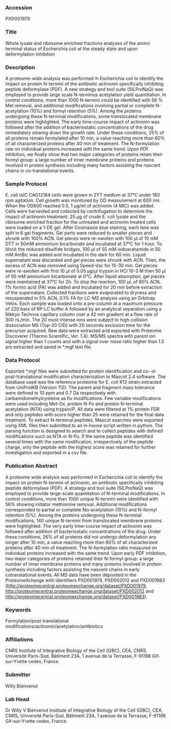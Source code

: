 ### Accession
PXD001979

### Title
Whole lysate and ribosome enriched fractions analyses of the amino terminal status of Escherichia coli at the steady state and upon deformylation inhibition

### Description
A proteome-wide analysis was performed in Escherichia coli to identify the impact on protein N-termini of the antibiotic actinonin specifically inhibiting peptide deformylase (PDF). A new strategy and tool suite (SILProNaQ) was employed to provide large scale N-terminus acetylation yield quantitation. In control conditions, more than 1000 N-termini could be identified with 56 % Met removal, and additional modifications involving partial or complete N-acetylation (10%) and formyl retention (5%). Among the proteins undergoing these N-terminal modifications, some translocated membrane proteins were highlighted. The early time-course impact of actinonin was followed after the addition of bacteriostatic concentrations of the drug immediately slowing down the growth rate. Under these conditions, 25% of all proteins remain formylated after 10 min, a value reaching more than 60% of all characterized proteins after 40 min of treatment. The N-formylation rate on individual proteins increased with the same trend. Upon PDF inhibition, we finally show that two major categories of proteins retain their formyl group: a large number of inner membrane proteins and proteins involved in protein synthesis including many factors assisting the nascent chains in co-translational events.

### Sample Protocol
E. coli tolC CAG12184 cells were grown in 2YT medium at 37°C under 180 rpm agitation. Cell growth was monitored by OD measurement at 600 nm. When the OD600 reached 0.5, 1 µg/ml of actinonin (4 MIC) was added. Cells were harvested and collected by centrifugation to determine the impact of actinonin treatment. 25 µg of crude E. coli lysate and the ribosome enriched fraction for the untreated and actinonin treated cells were loaded on a 1-DE gel. After Coomassie blue staining, each lane was split in 6 gel fragments. Gel parts were reduced to smaller pieces and shrunk with 100% ACN. Gel pieces were re-swollen with 100 µl of 10 mM DTT in 50mM ammonium bicarbonate and incubated at 37°C for 1 hour. To block the reduced disulfide bridges, 100 µl of 55 mM iodoacetamide in 50 mM AmBic was added and incubated in the dark for 60 min. Liquid supernatant was discarded and gel pieces were shrunk with ACN. Then, the excess of ACN was removed using Speed-Vac for 15-30 min. Gel pieces were re-swollen with first 10 µl of 0.05 µg/µl trypsin in HCl 10-3 M then 50 µl of 50 mM ammonium bicarbonate at 0°C. After liquid absorption, gel pieces were maintained at 37°C for 2h. To stop the reaction, 100 µL of 80% ACN, 1% formic acid (FA) was added and incubated for 20 min before extraction of the supernatant. Collected fractions were evaporated to dryness and resuspended in 5% ACN, 0.1% FA for LC-MS analysis using an Orbitrap Velos. Each sample was loaded onto a pre-column at a maximum pressure of 220 bars of RP-LC buffer A followed by an analytical separation using a Nikkyo Technos capillary column over a 42 min gradient at a flow rate of 300 nL/min. The 20 most intense ions were subject to high collision dissociation MS (Top-20 CID) with 20 seconds exclusion time for the precursor acquired. Raw data were extracted and exported with Proteome Discoverer (Thermo Scientific, Ver. 1.4). MS/MS spectra with parent ion signal higher than 1 counts and with a signal over noise ratio higher than 1.5 are extracted and saved in *.mgf text file.

### Data Protocol
Exported *.mgf files were submitted for protein identification and co- or post-translational modification characterisation to Mascot 2.4 software. The database used was the reference proteome for E. coli K12 strain extracted from UniProtKB (Version 112). The parent and fragment mass tolerance were defined to 10 ppm and 0.7 Da respectively with carbamidomethylcysteine as fix modifications. Few variable modifications were used including Met-Ox, protein N-Fo and protein N-terminal acetylation (NTA) using trypsin/P. All data were filtered at 1% protein FDR and only peptides with score higher than 25 were retained for the final data treatment. To extract N-terminal peptides, Mascot searches were exported using XML files then submitted to an in-house script written in python. The parsing function is designed to search and to collect peptides with defined modifications such as NTA or N-Fo. If the same peptide was identified several times with the same modification, irrespectively of the peptide charge, only the peptide with the highest score was retained for further investigation and exported in a csv file.

### Publication Abstract
A proteome wide analysis was performed in Escherichia coli to identify the impact on protein N-termini of actinonin, an antibiotic specifically inhibiting peptide deformylase (PDF). A strategy and tool suite (SILProNaQ) was employed to provide large-scale quantitation of N-terminal modifications. In control conditions, more than 1000 unique N-termini were identified with 56% showing initiator methionine removal. Additional modifications corresponded to partial or complete N&#x3b1;-acetylation (10%) and N-formyl retention (5%). Among the proteins undergoing these N-terminal modifications, 140 unique N-termini from translocated membrane proteins were highlighted. The very early time-course impact of actinonin was followed after addition of bacteriostatic concentrations of the drug. Under these conditions, 26% of all proteins did not undergo deformylation any longer after 10 min, a value reaching more than 60% of all characterized proteins after 40 min of treatment. The N-formylation ratio measured on individual proteins increased with the same trend. Upon early PDF inhibition, two major categories of proteins retained their N-formyl group: a large number of inner membrane proteins and many proteins involved in protein synthesis including factors assisting the nascent chains in early cotranslational events. All MS data have been deposited in the ProteomeXchange with identifiers PXD001979, PXD002012 and PXD001983 (http://proteomecentral.proteomexchange.org/dataset/PXD001979, http://proteomecentral.proteomexchange.org/dataset/PXD002012 and http://proteomecentral.proteomexchange.org/dataset/PXD001983).

### Keywords
Formylation/post-translational modifications/actinonin/acetylation/antibiotics

### Affiliations
CNRS
Institute of Integrative Biology of the Cell (I2BC), CEA, CNRS, Université Paris-Sud, Bâtiment 23A, 1 avenue de la Terrasse, F-91198 Gif-sur-Yvette cedex, France.

### Submitter
Willy Bienvenut

### Lab Head
Dr Willy V Bienvenut
Institute of Integrative Biology of the Cell (I2BC), CEA, CNRS, Université Paris-Sud, Bâtiment 23A, 1 avenue de la Terrasse, F-91198 Gif-sur-Yvette cedex, France.


